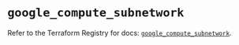 # `google_compute_subnetwork`

Refer to the Terraform Registry for docs: [`google_compute_subnetwork`](https://registry.terraform.io/providers/hashicorp/google/5.31.1/docs/resources/compute_subnetwork).
